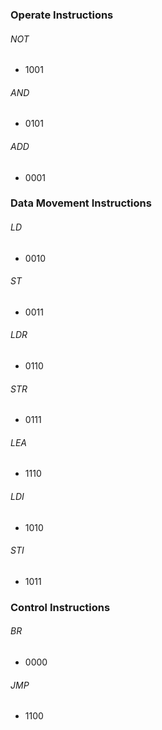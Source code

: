 ### Operate Instructions
###### NOT
- 1001
###### AND
- 0101
###### ADD
- 0001
### Data Movement Instructions
###### LD
- 0010
###### ST
- 0011
###### LDR
- 0110
###### STR
- 0111
###### LEA
- 1110
###### LDI
- 1010
###### STI
- 1011
### Control Instructions
###### BR
- 0000
###### JMP
- 1100